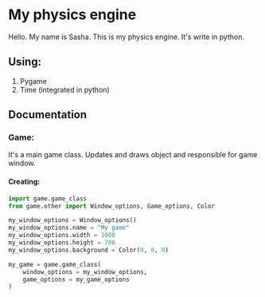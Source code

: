# My physics engine
Hello. My name is Sasha. This is my physics engine. It's write in python.<br>
## Using:
1. Pygame
1. Time (integrated in python)
## Documentation
### Game:
It's a main game class. Updates and draws object and responsible for game window.
#### Creating:
```python
import game.game_class
from game.other import Window_options, Game_options, Color

my_window_options = Window_options()
my_window_options.name = "My game"
my_window_options.width = 1000
my_window_options.height = 700
my_window_options.background = Color(0, 0, 0)

my_game = game.game_class(
    window_options = my_window_options,
    game_options = my_game_options
)
```